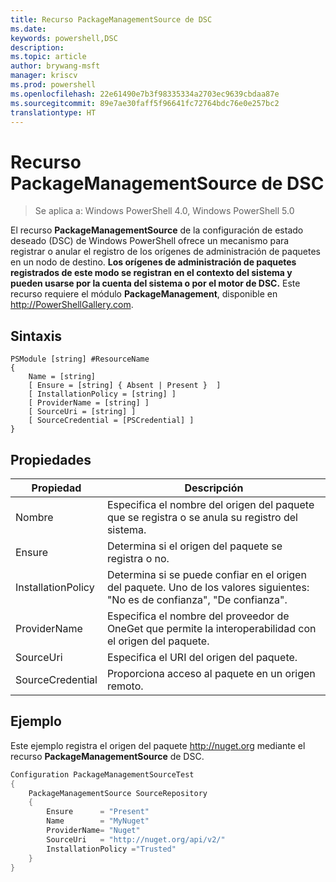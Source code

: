 ```yaml
---
title: Recurso PackageManagementSource de DSC
ms.date: 
keywords: powershell,DSC
description: 
ms.topic: article
author: brywang-msft
manager: kriscv
ms.prod: powershell
ms.openlocfilehash: 22e61490e7b3f98335334a2703ec9639cbdaa87e
ms.sourcegitcommit: 89e7ae30faff5f96641fc72764bdc76e0e257bc2
translationtype: HT
---
```

# <a name="dsc-packagemanagementsource-resource"></a>Recurso PackageManagementSource de DSC

> Se aplica a: Windows PowerShell 4.0, Windows PowerShell 5.0

El recurso **PackageManagementSource** de la configuración de estado deseado (DSC) de Windows PowerShell ofrece un mecanismo para registrar o anular el registro de los orígenes de administración de paquetes en un nodo de destino. **Los orígenes de administración de paquetes registrados de este modo se registran en el contexto del sistema y pueden usarse por la cuenta del sistema o por el motor de DSC.** Este recurso requiere el módulo **PackageManagement**, disponible en http://PowerShellGallery.com.

## <a name="syntax"></a>Sintaxis

```
PSModule [string] #ResourceName
{
    Name = [string]
    [ Ensure = [string] { Absent | Present }  ]
    [ InstallationPolicy = [string] ]
    [ ProviderName = [string] ]
    [ SourceUri = [string] ]
    [ SourceCredential = [PSCredential] ]
}
```

## <a name="properties"></a>Propiedades
|  Propiedad  |  Descripción   | 
|---|---| 
| Nombre| Especifica el nombre del origen del paquete que se registra o se anula su registro del sistema.| 
| Ensure| Determina si el origen del paquete se registra o no.| 
| InstallationPolicy| Determina si se puede confiar en el origen del paquete. Uno de los valores siguientes: "No es de confianza", "De confianza".| 
| ProviderName| Especifica el nombre del proveedor de OneGet que permite la interoperabilidad con el origen del paquete.| 
| SourceUri| Especifica el URI del origen del paquete.| 
| SourceCredential| Proporciona acceso al paquete en un origen remoto.| 

## <a name="example"></a>Ejemplo

Este ejemplo registra el origen del paquete http://nuget.org mediante el recurso **PackageManagementSource** de DSC.

```powershell
Configuration PackageManagementSourceTest
{    
    PackageManagementSource SourceRepository
    {
        Ensure      = "Present" 
        Name        = "MyNuget" 
        ProviderName= "Nuget" 
        SourceUri   = "http://nuget.org/api/v2/"   
        InstallationPolicy ="Trusted" 
    }
}
```
